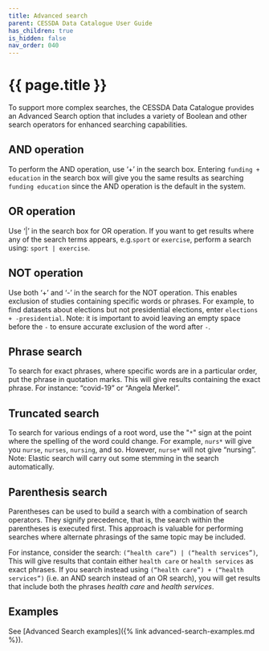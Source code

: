 ```yaml
---
title: Advanced search
parent: CESSDA Data Catalogue User Guide
has_children: true
is_hidden: false
nav_order: 040
---
```


# {{ page.title }}

To support more complex searches, the CESSDA Data Catalogue provides an Advanced Search option
that includes a variety of Boolean and other search operators for enhanced searching capabilities.

## AND operation

To perform the AND operation, use  ‘+’ in the search box.
Entering `funding + education` in the search box will give you the same results as searching
`funding education` since the AND operation is the default in the system.

## OR operation

Use ‘|’ in the search box for OR operation.
 If you want to get results where any of the search terms appears, e.g.`sport` or `exercise`,
perform a search using: `sport | exercise`.

## NOT operation

Use both ‘+’ and ‘-’ in the search for the NOT operation.
This enables exclusion of studies containing specific words or phrases.
For example, to find datasets about elections but not presidential elections,
enter  `elections + -presidential`.
Note: it is important to avoid leaving an empty space before the `-` to ensure accurate exclusion of the word after `-`.

## Phrase search

To search for exact phrases, where specific words are in a particular order,
put the phrase in quotation marks. This will give results containing the exact phrase.
For instance: “covid-19” or “Angela Merkel”.

## Truncated search

To search for various endings of a root word, use the "`*`" sign at the point where the spelling of
the word could change. For example, `nurs*` will give you `nurse`, `nurses`, `nursing`, and so.
However, `nurse*` will not give “nursing”.
Note: Elastic search will carry out some stemming in the search automatically.

## Parenthesis search

Parentheses can be used to build a search with a combination of search operators.
They signify precedence, that is, the search within the parentheses is executed first.
This approach is valuable for performing searches where alternate phrasings of the same
topic may be included.

For instance, consider the search:
 `(“health care”) | (“health services”)`,
This will give results that contain either
 `health care` or `health services` as exact phrases.
If you search instead using `(“health care”) + (“health services”)`
(i.e. an AND search instead of an OR search),
you will get results that include both the phrases *health care* and *health services*.

## Examples

See [Advanced Search examples]({% link advanced-search-examples.md %}).
